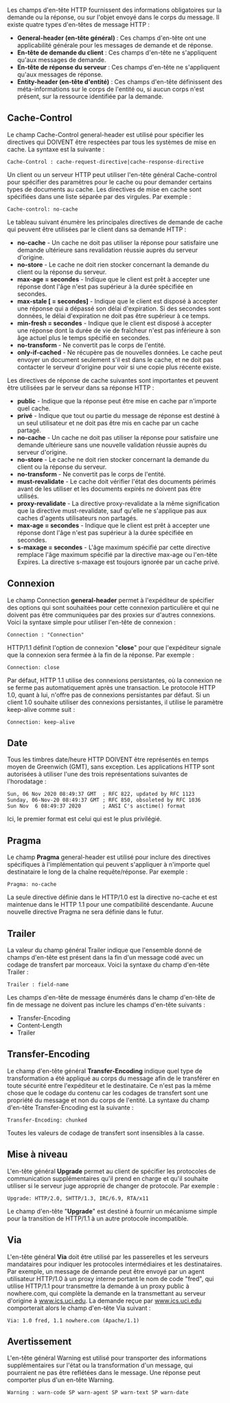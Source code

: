 Les champs d'en-tête HTTP fournissent des informations obligatoires sur la demande ou la réponse, ou sur l'objet envoyé dans le corps du message. Il existe quatre types d'en-têtes de message HTTP :

- **General-header (en-tête général)** : Ces champs d'en-tête ont une applicabilité générale pour les messages de demande et de réponse.
- **En-tête de demande du client** : Ces champs d'en-tête ne s'appliquent qu'aux messages de demande.
- **En-tête de réponse du serveur** : Ces champs d'en-tête ne s'appliquent qu'aux messages de réponse.
- **Entity-header (en-tête d'entité)** : Ces champs d'en-tête définissent des méta-informations sur le corps de l'entité ou, si aucun corps n'est présent, sur la ressource identifiée par la demande.

## Cache-Control

Le champ Cache-Control general-header est utilisé pour spécifier les directives qui DOIVENT être respectées par tous les systèmes de mise en cache. La syntaxe est la suivante :

```http
Cache-Control : cache-request-directive|cache-response-directive
```

Un client ou un serveur HTTP peut utiliser l'en-tête général Cache-control pour spécifier des paramètres pour le cache ou pour demander certains types de documents au cache. Les directives de mise en cache sont spécifiées dans une liste séparée par des virgules. Par exemple :

```http
Cache-control: no-cache
```

Le tableau suivant énumère les principales directives de demande de cache qui peuvent être utilisées par le client dans sa demande HTTP :

- **no-cache** - Un cache ne doit pas utiliser la réponse pour satisfaire une demande ultérieure sans revalidation réussie auprès du serveur d'origine.
- **no-store** - Le cache ne doit rien stocker concernant la demande du client ou la réponse du serveur.
- **max-age = secondes** - Indique que le client est prêt à accepter une réponse dont l'âge n'est pas supérieur à la durée spécifiée en secondes.
- **max-stale [ = secondes]** - Indique que le client est disposé à accepter une réponse qui a dépassé son délai d'expiration. Si des secondes sont données, le délai d'expiration ne doit pas être supérieur à ce temps.
- **min-fresh = secondes** - Indique que le client est disposé à accepter une réponse dont la durée de vie de fraîcheur n'est pas inférieure à son âge actuel plus le temps spécifié en secondes.
- **no-transform** - Ne convertit pas le corps de l'entité.
- **only-if-cached** - Ne récupère pas de nouvelles données. Le cache peut envoyer un document seulement s'il est dans le cache, et ne doit pas contacter le serveur d'origine pour voir si une copie plus récente existe.

Les directives de réponse de cache suivantes sont importantes et peuvent être utilisées par le serveur dans sa réponse HTTP :

- **public** - Indique que la réponse peut être mise en cache par n'importe quel cache.
- **privé** - Indique que tout ou partie du message de réponse est destiné à un seul utilisateur et ne doit pas être mis en cache par un cache partagé.
- **no-cache** - Un cache ne doit pas utiliser la réponse pour satisfaire une demande ultérieure sans une nouvelle validation réussie auprès du serveur d'origine.
- **no-store** - Le cache ne doit rien stocker concernant la demande du client ou la réponse du serveur.
- **no-transform** - Ne convertit pas le corps de l'entité.
- **must-revalidate** - Le cache doit vérifier l'état des documents périmés avant de les utiliser et les documents expirés ne doivent pas être utilisés.
- **proxy-revalidate** - La directive proxy-revalidate a la même signification que la directive must-revalidate, sauf qu'elle ne s'applique pas aux caches d'agents utilisateurs non partagés.
- **max-age = secondes** - Indique que le client est prêt à accepter une réponse dont l'âge n'est pas supérieur à la durée spécifiée en secondes.
- **s-maxage = secondes** - L'âge maximum spécifié par cette directive remplace l'âge maximum spécifié par la directive max-age ou l'en-tête Expires. La directive s-maxage est toujours ignorée par un cache privé.

## Connexion

Le champ Connection **general-header** permet à l'expéditeur de spécifier des options qui sont souhaitées pour cette connexion particulière et qui ne doivent pas être communiquées par des proxies sur d'autres connexions. Voici la syntaxe simple pour utiliser l'en-tête de connexion :

```http
Connection : "Connection"
```

HTTP/1.1 définit l'option de connexion "**close**" pour que l'expéditeur signale que la connexion sera fermée à la fin de la réponse. Par exemple :

```http
Connection: close
```

Par défaut, HTTP 1.1 utilise des connexions persistantes, où la connexion ne se ferme pas automatiquement après une transaction. Le protocole HTTP 1.0, quant à lui, n'offre pas de connexions persistantes par défaut. Si un client 1.0 souhaite utiliser des connexions persistantes, il utilise le paramètre keep-alive comme suit :

```http
Connection: keep-alive
```

## Date


Tous les timbres date/heure HTTP DOIVENT être représentés en temps moyen de Greenwich (GMT), sans exception. Les applications HTTP sont autorisées à utiliser l'une des trois représentations suivantes de l'horodatage :

```http
Sun, 06 Nov 2020 08:49:37 GMT  ; RFC 822, updated by RFC 1123
Sunday, 06-Nov-20 08:49:37 GMT ; RFC 850, obsoleted by RFC 1036
Sun Nov  6 08:49:37 2020       ; ANSI C's asctime() format
```

Ici, le premier format est celui qui est le plus privilégié.

## Pragma

Le champ **Pragma** general-header est utilisé pour inclure des directives spécifiques à l'implémentation qui peuvent s'appliquer à n'importe quel destinataire le long de la chaîne requête/réponse. Par exemple :

```http
Pragma: no-cache
```

La seule directive définie dans le HTTP/1.0 est la directive no-cache et est maintenue dans le HTTP 1.1 pour une compatibilité descendante. Aucune nouvelle directive Pragma ne sera définie dans le futur.

## Trailer

La valeur du champ général Trailer indique que l'ensemble donné de champs d'en-tête est présent dans la fin d'un message codé avec un codage de transfert par morceaux. Voici la syntaxe du champ d'en-tête Trailer :

```http
Trailer : field-name
```

Les champs d'en-tête de message énumérés dans le champ d'en-tête de fin de message ne doivent pas inclure les champs d'en-tête suivants :

- Transfer-Encoding
- Content-Length
- Trailer

## Transfer-Encoding

Le champ d'en-tête général **Transfer-Encoding** indique quel type de transformation a été appliqué au corps du message afin de le transférer en toute sécurité entre l'expéditeur et le destinataire. Ce n'est pas la même chose que le codage du contenu car les codages de transfert sont une propriété du message et non du corps de l'entité. La syntaxe du champ d'en-tête Transfer-Encoding est la suivante :

```http
Transfer-Encoding: chunked
```

Toutes les valeurs de codage de transfert sont insensibles à la casse.

## Mise à niveau

L'en-tête général **Upgrade** permet au client de spécifier les protocoles de communication supplémentaires qu'il prend en charge et qu'il souhaite utiliser si le serveur juge approprié de changer de protocole. Par exemple :

```http
Upgrade: HTTP/2.0, SHTTP/1.3, IRC/6.9, RTA/x11
```

Le champ d'en-tête "**Upgrade**" est destiné à fournir un mécanisme simple pour la transition de HTTP/1.1 à un autre protocole incompatible.

## Via

L'en-tête général **Via** doit être utilisé par les passerelles et les serveurs mandataires pour indiquer les protocoles intermédiaires et les destinataires. Par exemple, un message de demande peut être envoyé par un agent utilisateur HTTP/1.0 à un proxy interne portant le nom de code "fred", qui utilise HTTP/1.1 pour transmettre la demande à un proxy public à nowhere.com, qui complète la demande en la transmettant au serveur d'origine à www.ics.uci.edu. La demande reçue par www.ics.uci.edu comporterait alors le champ d'en-tête Via suivant :

```http
Via: 1.0 fred, 1.1 nowhere.com (Apache/1.1)
```

## Avertissement

L'en-tête général Warning est utilisé pour transporter des informations supplémentaires sur l'état ou la transformation d'un message, qui pourraient ne pas être reflétées dans le message. Une réponse peut comporter plus d'un en-tête Warning.

```http
Warning : warn-code SP warn-agent SP warn-text SP warn-date
```